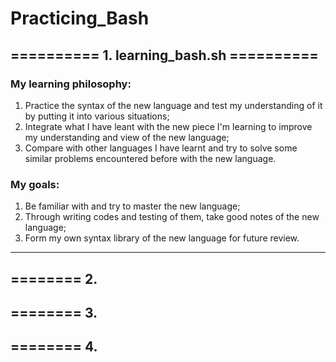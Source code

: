 # Practicing_Bash
## ========== 1. learning_bash.sh ==========

### My learning philosophy: 
1. Practice the syntax of the new language and test my understanding of it by putting it into various situations; 
2. Integrate what I have leant with the new piece I'm learning to improve my understanding and view of the new language; 
3. Compare with other languages I have learnt and try to solve some similar problems encountered before with the new language.

### My goals: 
1. Be familiar with and try to master the new language; 
2. Through writing codes and testing of them, take good notes of the new language; 
3. Form my own syntax library of the new language for future review.

*** 

## ======== 2. 

## ======== 3. 

## ======== 4. 
